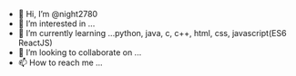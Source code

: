 - 👋 Hi, I’m @night2780
- 👀 I’m interested in ...
- 🌱 I’m currently learning ...python, java, c, c++, html, css, javascript(ES6 ReactJS)
- 💞️ I’m looking to collaborate on ...
- 📫 How to reach me ...

<!---
night2780/night2780 is a ✨ special ✨ repository because its `README.md` (this file) appears on your GitHub profile.
You can click the Preview link to take a look at your changes.
--->
